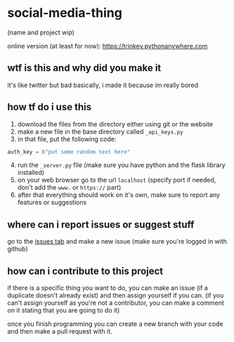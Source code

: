 # social-media-thing
(name and project wip)

online version (at least for now): https://trinkey.pythonanywhere.com
## wtf is this and why did you make it
it's like twitter but bad basically, i made it because im really bored

## how tf do i use this
1. download the files from the directory either using git or the website
2. make a new file in the base directory called `_api_keys.py`
3. in that file, put the following code:
```py
auth_key = b"put some random text here"
```
4. run the `_server.py` file (make sure you have python and the flask library installed)
5. on your web browser go to the url `localhost` (specify port if needed, don't add the `www.` or `https://` part)
6. after that everything should work on it's own, make sure to report any features or suggestions

## where can i report issues or suggest stuff
go to the [issues tab](https://github.com/trinkey/social-media-thing) and make a new issue (make sure you're logged in with github)

## how can i contribute to this project
if there is a specific thing you want to do, you can make an issue (if a duplicate doesn't already exist) and then
assign yourself if you can. (if you can't assign yourself as you're not a contributor, you can make a comment on it
stating that you are going to do it)

once you finish programming you can create a new branch with your code and then make a pull request with it.
